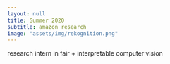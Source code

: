 ```yaml
---
layout: null
title: Summer 2020
subtitle: amazon research
image: "assets/img/rekognition.png"
---
```

research intern in fair + interpretable computer vision